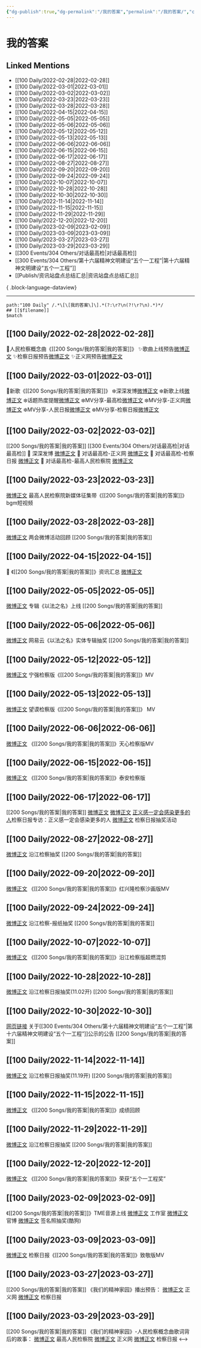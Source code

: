 ```yaml
---
{"dg-publish":true,"dg-permalink":"/我的答案","permalink":"/我的答案/","created":"2022-11-25T16:47:44.000+08:00","updated":"2023-08-24T18:07:36.601+08:00"}
---
```


# 我的答案

## Linked Mentions
- [[100 Daily/2022-02-28\|2022-02-28]]
- [[100 Daily/2022-03-01\|2022-03-01]]
- [[100 Daily/2022-03-02\|2022-03-02]]
- [[100 Daily/2022-03-23\|2022-03-23]]
- [[100 Daily/2022-03-28\|2022-03-28]]
- [[100 Daily/2022-04-15\|2022-04-15]]
- [[100 Daily/2022-05-05\|2022-05-05]]
- [[100 Daily/2022-05-06\|2022-05-06]]
- [[100 Daily/2022-05-12\|2022-05-12]]
- [[100 Daily/2022-05-13\|2022-05-13]]
- [[100 Daily/2022-06-06\|2022-06-06]]
- [[100 Daily/2022-06-15\|2022-06-15]]
- [[100 Daily/2022-06-17\|2022-06-17]]
- [[100 Daily/2022-08-27\|2022-08-27]]
- [[100 Daily/2022-09-20\|2022-09-20]]
- [[100 Daily/2022-09-24\|2022-09-24]]
- [[100 Daily/2022-10-07\|2022-10-07]]
- [[100 Daily/2022-10-28\|2022-10-28]]
- [[100 Daily/2022-10-30\|2022-10-30]]
- [[100 Daily/2022-11-14\|2022-11-14]]
- [[100 Daily/2022-11-15\|2022-11-15]]
- [[100 Daily/2022-11-29\|2022-11-29]]
- [[100 Daily/2022-12-20\|2022-12-20]]
- [[100 Daily/2023-02-09\|2023-02-09]]
- [[100 Daily/2023-03-09\|2023-03-09]]
- [[100 Daily/2023-03-27\|2023-03-27]]
- [[100 Daily/2023-03-29\|2023-03-29]]
- [[300 Events/304 Others/对话最高检\|对话最高检]]
- [[300 Events/304 Others/第十六届精神文明建设“五个一工程”\|第十六届精神文明建设“五个一工程”]]
- [[Publish/资讯站盘点总结汇总\|资讯站盘点总结汇总]]

{ .block-language-dataview}

---

```expander
path:"100 Daily" /.*\[\[我的答案\]\].*(?:\r?\n(?!\r?\n).*)*/
## [[$filename]]
$match
```
## [[100 Daily/2022-02-28\|2022-02-28]]
🌟人民检察概念曲《[[200 Songs/我的答案\|我的答案]]》
✨歌曲上线预告[微博正文](https://m.weibo.cn/6466290670/4741842803887438)
✨检察日报预告[微博正文](https://m.weibo.cn/6466290670/4741843830704394)
✨正义网预告[微博正文](https://m.weibo.cn/6466290670/4741846422522446)
## [[100 Daily/2022-03-01\|2022-03-01]]
🌟新歌《[[200 Songs/我的答案\|我的答案]]》
❄️深深发博[微博正文](https://m.weibo.cn/6466290670/4742157845661397)
❄️新歌上线[微博正文](https://m.weibo.cn/6466290670/4742000400404596)
❄️话题热度提醒[微博正文](https://m.weibo.cn/6466290670/4742147666085131)
❄️MV分享-最高检[微博正文](https://m.weibo.cn/6466290670/4742136157702111)
❄️MV分享-正义网[微博正文](https://m.weibo.cn/6466290670/4742136542792723)
❄️MV分享-人民日报[微博正文](https://m.weibo.cn/6466290670/4742137109023301)
❄️MV分享-检察日报[微博正文](https://m.weibo.cn/6466290670/4742142285317041)
## [[100 Daily/2022-03-02\|2022-03-02]]
[[200 Songs/我的答案\|我的答案]] [[300 Events/304 Others/对话最高检\|对话最高检]]
💫 深深发博 [微博正文](https://m.weibo.cn/6466290670/4742642443490121)
💫 对话最高检-正义网 [微博正文](https://m.weibo.cn/6466290670/4742650152355288)
💫 对话最高检-检察日报 [微博正文](https://m.weibo.cn/6466290670/4742649343377583)
💫 对话最高检-最高人民检察院 [微博正文](https://m.weibo.cn/6466290670/4742643432822256)
## [[100 Daily/2022-03-23\|2022-03-23]]
[微博正文](https://weibo.com/detail/4749748387709018) 最高人民检察院新媒体征集带《[[200 Songs/我的答案\|我的答案]]》bgm短视频
## [[100 Daily/2022-03-28\|2022-03-28]]
[微博正文](https://weibo.com/detail/4752048446767748) 两会微博活动回顾 [[200 Songs/我的答案\|我的答案]]
## [[100 Daily/2022-04-15\|2022-04-15]]
💫 《[[200 Songs/我的答案\|我的答案]]》资讯汇总 [微博正文](https://m.weibo.cn/6466290670/4758506501310576)
## [[100 Daily/2022-05-05\|2022-05-05]]
[微博正文](https://m.weibo.cn/5053469079/4765674847866795) 专辑《以法之名》上线 [[200 Songs/我的答案\|我的答案]]
## [[100 Daily/2022-05-06\|2022-05-06]]
[微博正文](https://m.weibo.cn/1721030997/4766202977847776) 网易云《以法之名》实体专辑抽奖 [[200 Songs/我的答案\|我的答案]]
## [[100 Daily/2022-05-12\|2022-05-12]]
[微博正文](https://m.weibo.cn/5053469079/4768301807306295) 宁强检察版《[[200 Songs/我的答案\|我的答案]]》MV
## [[100 Daily/2022-05-13\|2022-05-13]]
[微博正文](https://m.weibo.cn/5632161507/4763662634716454) 望谟检察版《[[200 Songs/我的答案\|我的答案]]》 MV
## [[100 Daily/2022-06-06\|2022-06-06]]
[微博正文](https://m.weibo.cn/5053469079/4777422295925868) 《[[200 Songs/我的答案\|我的答案]]》天心检察版MV
## [[100 Daily/2022-06-15\|2022-06-15]]
[微博正文](https://m.weibo.cn/5053469079/4780281615618768) 《[[200 Songs/我的答案\|我的答案]]》泰安检察版

## [[100 Daily/2022-06-17\|2022-06-17]]
[[200 Songs/我的答案\|我的答案]]
[微博正文](https://weibo.com/1896650227/Ly61LDAWc) [微博正文](https://weibo.com/3183107112/Ly5Gpg2Dp) [正义感一定会感染更多的人](https://weibo.cn/sinaurl?u=http%3A%2F%2Fnewspaper.jcrb.com%2F2022%2F20220617%2F20220617_005%2F20220617_005_2.htm)检察日报专访：正义感一定会感染更多的人
[微博正文](https://weibo.com/7168618354/Ly6Tf3ZPJ) 检察日报抽奖活动
## [[100 Daily/2022-08-27\|2022-08-27]]
[微博正文](https://m.weibo.cn/7168618354/4807179939348687) 沿江检察抽奖 [[200 Songs/我的答案\|我的答案]]
## [[100 Daily/2022-09-20\|2022-09-20]]
[微博正文](https://weibo.com/detail/4815802584534961) 《[[200 Songs/我的答案\|我的答案]]》红兴隆检察沙画版MV

## [[100 Daily/2022-09-24\|2022-09-24]]
[微博正文](https://weibo.com/7168618354/M7cMkrKy7) 沿江检察-报纸抽奖 [[200 Songs/我的答案\|我的答案]]
## [[100 Daily/2022-10-07\|2022-10-07]]
[微博正文](https://weibo.com/detail/4821889904805948) 《[[200 Songs/我的答案\|我的答案]]》沿江检察版超燃混剪
## [[100 Daily/2022-10-28\|2022-10-28]]
[微博正文](http://weibo.com/7168618354/McmuZncCg) 沿江检察日报抽奖(11.02开) [[200 Songs/我的答案\|我的答案]]
## [[100 Daily/2022-10-30\|2022-10-30]]
[网页链接](https://weibo.cn/sinaurl?u=https%3A%2F%2Farticle.xuexi.cn%2Farticles%2Findex.html%3Fart_id%3D17973590501563668488%26t%3D1667048647381%26reedit_timestamp%3D1667047053000%26study_style_id%3Dfeeds_default%26showmenu%3Dfalse%26to_audit_timestamp%3D2022-10-29%252020%253A37%253A33%26share_to%3Dcopylink%26item_id%3D17973590501563668488%26ref_read_id%3Df2a0eb7e-0403-414b-bb38-3ec2962de1b6_1667060750349%26pid%3D%26ptype%3D-1%26source%3Dshare) 关于[[300 Events/304 Others/第十六届精神文明建设“五个一工程”\|第十六届精神文明建设“五个一工程”]]公示的公告 [[200 Songs/我的答案\|我的答案]]
## [[100 Daily/2022-11-14\|2022-11-14]]
[微博正文](http://weibo.com/7168618354/MeWD9jrzQ) 沿江检察日报抽奖(11.19开) [[200 Songs/我的答案\|我的答案]]
## [[100 Daily/2022-11-15\|2022-11-15]]
[微博正文](http://weibo.com/5053469079/Mf9TviQmG) 《[[200 Songs/我的答案\|我的答案]]》成绩回顾
## [[100 Daily/2022-11-29\|2022-11-29]]
[微博正文](https://weibo.com/detail/4841224639088509) 沿江检察日报抽奖 [[200 Songs/我的答案\|我的答案]]
## [[100 Daily/2022-12-20\|2022-12-20]]
[微博正文](https://m.weibo.cn/5053469079/4848722984309026) 《[[200 Songs/我的答案\|我的答案]]》荣获“五个一工程奖”
## [[100 Daily/2023-02-09\|2023-02-09]]
《[[200 Songs/我的答案\|我的答案]]》TME音源上线
[微博正文](https://m.weibo.cn/7478855230/4867221144471328) 工作室
[微博正文](https://m.weibo.cn/5053469079/4867260805812500) 官博
[微博正文](https://m.weibo.cn/7689565545/4867204916710120) 签名照抽奖(酷狗)
## [[100 Daily/2023-03-09\|2023-03-09]]
[微博正文](https://weibo.com/3183107112/4877334992128546) 检察日报《[[200 Songs/我的答案\|我的答案]]》致敬版MV
## [[100 Daily/2023-03-27\|2023-03-27]]
[[200 Songs/我的答案\|我的答案]]
《我们的精神家园》播出预告：
[微博正文](http://weibo.com/1896650227/MzeK5x9Wy) 正义网
[微博正文](http://weibo.com/3183107112/MzeM78oYy) 检察日报
## [[100 Daily/2023-03-29\|2023-03-29]]
[[200 Songs/我的答案\|我的答案]]
《我们的精神家园》-人民检察概念曲歌词背后的故事：
[微博正文](http://weibo.com/5053469079/MzvXEdoQe) 最高人民检察院
[微博正文](http://weibo.com/1896650227/MztGEqpJI) 正义网
[微博正文](http://weibo.com/3183107112/MztHNC2HQ) 检察日报
<-->